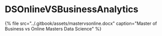 # DSOnlineVSBusinessAnalytics

{% file src="../.gitbook/assets/mastervsonline.docx" caption="Master of Business vs Online Masters Data Science" %}

